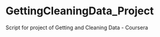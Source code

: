 GettingCleaningData_Project
===========================

Script for project of Getting and Cleaning Data - Coursera
